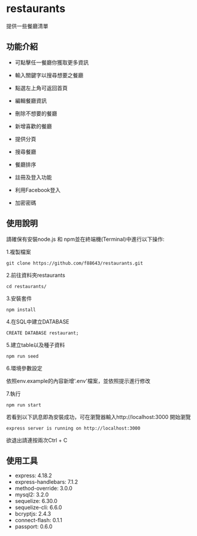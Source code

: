 # restaurants

提供一些餐廳清單

## 功能介紹

- 可點擊任一餐廳你獲取更多資訊
* 輸入關鍵字以搜尋想要之餐廳
+ 點選左上角可返回首頁
- 編輯餐廳資訊
* 刪除不想要的餐廳
+ 新增喜歡的餐廳
- 提供分頁
* 搜尋餐廳
+ 餐廳排序
- 註冊及登入功能
* 利用Facebook登入
+ 加密密碼

## 使用說明

請確保有安裝node.js 和 npm並在終端機(Terminal)中進行以下操作:

1.複製檔案
```
git clone https://github.com/f88643/restaurants.git

```
2.前往資料夾restaurants
```
cd restaurants/
```
3.安裝套件
```
npm install
```
4.在SQL中建立DATABASE

```
CREATE DATABASE restaurant;
```
5.建立table以及種子資料

```
npm run seed
```
6.環境參數設定

依照env.example的內容新增'.env'檔案，並依照提示進行修改

7.執行
```
npm run start
```
若看到以下訊息即為安裝成功，可在瀏覽器輸入http://localhost:3000 開始瀏覽
```
express server is running on http://localhost:3000
```

欲退出請連按兩次Ctrl + C
## 使用工具
- express: 4.18.2
- express-handlebars: 7.1.2
- method-override: 3.0.0
- mysql2: 3.2.0
- sequelize: 6.30.0
- sequelize-cli: 6.6.0
- bcryptjs: 2.4.3
- connect-flash: 0.1.1
- passport: 0.6.0
